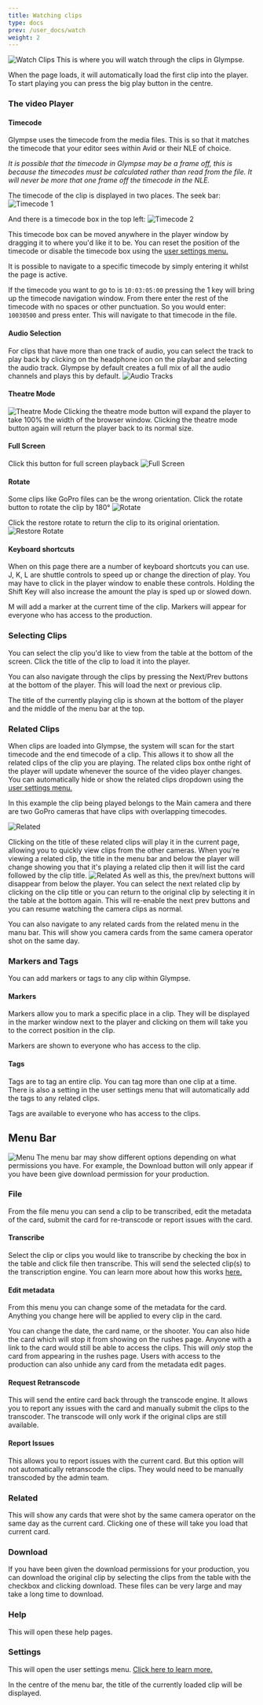 ```yaml
---
title: Watching clips
type: docs
prev: /user_docs/watch
weight: 2
---
```


![Watch Clips](/images/watch_clips.png)
This is where you will watch through the clips in Glympse. 

When the page loads, it will automatically load the first clip into the player. To start playing you can press the big play button in the centre. 



### The video Player

#### Timecode
Glympse uses the timecode from the media files. This is so that it matches the timecode that your editor sees within Avid or their NLE of choice. 

*It is possible that the timecode in Glympse may be a frame off, this is because the timecodes must be calculated rather than read from the file. It will never be more that one frame off the timecode in the NLE.*


The timecode of the clip is displayed in two places. The seek bar:
![Timecode 1](/images/timecode1.png)

And there is a timecode box in the top left:
![Timecode 2](/images/timecode2.png)

This timecode box can be moved anywhere in the player window by dragging it to where you'd like it to be. You can reset the position of the timecode or disable the timecode box using the [user settings menu.](/user_docs/user_settings)

It is possible to navigate to a specific timecode by simply entering it whilst the page is active. 

If the timecode you want to go to is `10:03:05:00` pressing the 1 key will bring up the timecode navigation window. From there enter the rest of the timecode with no spaces or other punctuation. So you would enter: `10030500` and press enter. This will navigate to that timecode in the file. 

#### Audio Selection
For clips that have more than one track of audio, you can select the track to play back by clicking on the headphone icon on the playbar and selecting the audio track. Glympse by default creates a full mix of all the audio channels and plays this by default. 
![Audio Tracks](/images/audio_select.png)

#### Theatre Mode
![Theatre Mode](/images/theatre_mode.png)
Clicking the theatre mode button will expand the player to take 100% the width of the browser window. Clicking the theatre mode button again will return the player back to its normal size. 

#### Full Screen
Click this button for full screen playback
![Full Screen](/images/full_screen.png)

#### Rotate
Some clips like GoPro files can be the wrong orientation. Click the rotate button to rotate the clip by 180°
![Rotate](/images/rotate.png)

Click the restore rotate to return the clip to its original orientation. 
![Restore Rotate](/images/restore_rotate.png)

#### Keyboard shortcuts

When on this page there are a number of keyboard shortcuts you can use. 
J, K, L are shuttle controls to speed up or change the direction of play. You may have to click in the player window to enable these controls. Holding the Shift Key will also increase the amount the play is sped up or slowed down. 

M will add a marker at the current time of the clip. Markers will appear for everyone who has access to the production. 

### Selecting Clips
You can select the clip you'd like to view from the table at the bottom of the screen. Click the title of the clip to load it into the player. 

You can also navigate through the clips by pressing the Next/Prev buttons at the bottom of the player. This will load the next or previous clip. 

The title of the currently playing clip is shown at the bottom of the player and the middle of the menu bar at the top. 

### Related Clips
When clips are loaded into Glympse, the system will scan for the start timecode and the end timecode of a clip. This allows it to show all the related clips of the clip you are playing. The related clips box onthe right of the player will update whenever the source of the video player changes. You can automatically hide or show the related clips dropdown using the [user settings menu.](/user_docs/user_settings)

In this example the clip being played belongs to the Main camera and there are two GoPro cameras that have clips with overlapping timecodes. 

![Related](/images/related.png)

Clicking on the title of these related clips will play it in the current page, allowing you to quickly view clips from the other cameras. When you're viewing a related clip, the title in the menu bar and below the player will change showing you that it's playing a related clip then it will list the card followed by the clip title. 
![Related](/images/related_clip.png)
As well as this, the prev/next buttons will disappear from below the player. You can select the next related clip by clicking on the clip title or you can return to the original clip by selecting it in the table at the bottom again. This will re-enable the next prev buttons and you can resume watching the camera clips as normal. 

You can also navigate to any related cards from the related menu in the manu bar. This will show you camera cards from the same camera operator shot on the same day. 

### Markers and Tags
You can add markers or tags to any clip within Glympse. 

#### Markers
Markers allow you to mark a specific place in a clip. They will be displayed in the marker window next to the player and clicking on them will take you to the correct position in the clip. 

Markers are shown to everyone who has access to the clip. 

#### Tags
Tags are to tag an entire clip. You can tag more than one clip at a time. There is also a setting in the user settings menu that will automatically add the tags to any related clips. 

Tags are available to everyone who has access to the clips. 


## Menu Bar
![Menu](/images/menu.png)
The menu bar may show different options depending on what permissions you have. For example, the Download button will only appear if you have been give download permission for your production. 

### File
From the file menu you can send a clip to be transcribed, edit the metadata of the card, submit the card for re-transcode or report issues with the card. 

#### Transcribe
Select the clip or clips you would like to transcribe by checking the box in the table and click file then transcribe. This will send the selected clip(s) to the transcription engine. You can learn more about how this works [here.](/user_docs/transcription)

#### Edit metadata
From this menu you can change some of the metadata for the card. Anything you change here will be applied to every clip in the card. 

You can change the date, the card name, or the shooter. You can also hide the card which will stop it from showing on the rushes page. Anyone with a link to the card would still be able to access the clips. This will *only* stop the card from appearing in the rushes page. Users with access to the production can also unhide any card from the metadata edit pages. 

#### Request Retranscode
This will send the entire card back through the transcode engine. It allows you to report any issues with the card and manually submit the clips to the transcoder. The transcode will only work if the original clips are still available. 

#### Report Issues
This allows you to report issues with the current card. But this option will not automatically retranscode the clips. They would need to be manually transcoded by the admin team. 

### Related
This will show any cards that were shot by the same camera operator on the same day as the current card. Clicking one of these will take you load that current card. 

### Download
If you have been given the download permissions for your production, you can download the original clip by selecting the clips from the table with the checkbox and clicking download. These files can be very large and may take a long time to download. 

### Help
This will open these help pages. 

### Settings
This will open the user settings menu. [Click here to learn more.](/user_docs/user_settings)


In the centre of the menu bar, the title of the currently loaded clip will be displayed. 